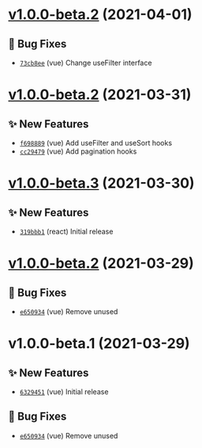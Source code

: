 # [v1.0.0-beta.2](https://github.com/TomokiMiyauci/data-table/compare/@miyauci/react-data-table@1.0.0-beta.1...@miyauci/react-data-table@1.0.0-beta.2) (2021-04-01)

## 🐛 Bug Fixes
- [`73cb8ee`](https://github.com/TomokiMiyauci/data-table/commit/73cb8ee)  (vue) Change useFilter interface

# [v1.0.0-beta.2](https://github.com/TomokiMiyauci/data-table/compare/@miyauci/react-data-table@1.0.0-beta.1...@miyauci/react-data-table@1.0.0-beta.2) (2021-03-31)

## ✨ New Features
- [`f698889`](https://github.com/TomokiMiyauci/data-table/commit/f698889)  (vue) Add useFilter and useSort hooks 
- [`cc29479`](https://github.com/TomokiMiyauci/data-table/commit/cc29479)  (vue) Add pagination hooks

# [v1.0.0-beta.3](https://github.com/TomokiMiyauci/data-table/compare/@miyauci/data-table-core@1.0.0-beta.2...@miyauci/data-table-core@1.0.0-beta.3) (2021-03-30)

## ✨ New Features
- [`319bbb1`](https://github.com/TomokiMiyauci/data-table/commit/319bbb1)  (react) Initial release

# [v1.0.0-beta.2](https://github.com/TomokiMiyauci/data-table/compare/@miyauci/data-table-core@1.0.0-beta.1...@miyauci/data-table-core@1.0.0-beta.2) (2021-03-29)

## 🐛 Bug Fixes
- [`e650934`](https://github.com/TomokiMiyauci/data-table/commit/e650934)  (vue) Remove unused

# v1.0.0-beta.1 (2021-03-29)

## ✨ New Features
- [`6329451`](https://github.com/TomokiMiyauci/data-table/commit/6329451)  (vue) Initial release 

## 🐛 Bug Fixes
- [`e650934`](https://github.com/TomokiMiyauci/data-table/commit/e650934)  (vue) Remove unused
